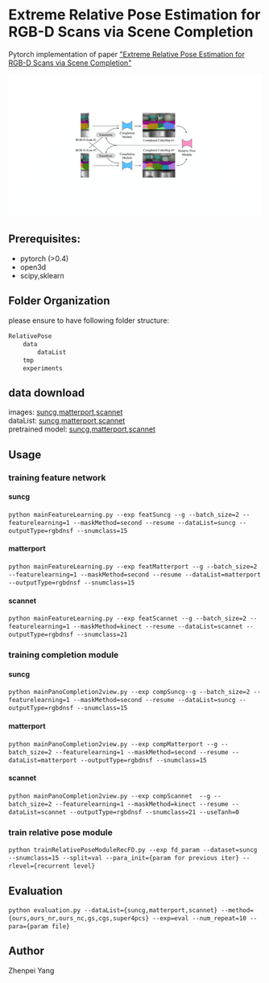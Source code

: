 
# Extreme Relative Pose Estimation for RGB-D Scans via Scene Completion
Pytorch implementation of paper ["Extreme Relative Pose Estimation for RGB-D Scans via Scene Completion"](https://www.google.com)

![alt tag](overview.png)

## Prerequisites:
* pytorch (>0.4)
* open3d 
* scipy,sklearn

##  Folder Organization
please ensure to have following folder structure:
``` shell
RelativePose
    data
        dataList
    tmp
    experiments
```

##  data download
images: [suncg](https://www.google.com),[matterport](https://www.google.com),[scannet](https://www.google.com)<br/>
dataList: [suncg](https://www.google.com),[matterport](https://www.google.com),[scannet](https://www.google.com)<br/>
pretrained model: [suncg](https://www.google.com),[matterport](https://www.google.com),[scannet](https://www.google.com)<br/>

## Usage
### training feature network
#### suncg
```
python mainFeatureLearning.py --exp featSuncg --g --batch_size=2 --featurelearning=1 --maskMethod=second --resume --dataList=suncg --outputType=rgbdnsf --snumclass=15
```
#### matterport
```
python mainFeatureLearning.py --exp featMatterport --g --batch_size=2 --featurelearning=1 --maskMethod=second --resume --dataList=matterport --outputType=rgbdnsf --snumclass=15
```
#### scannet
```
python mainFeatureLearning.py --exp featScannet --g --batch_size=2 --featurelearning=1 --maskMethod=kinect --resume --dataList=scannet --outputType=rgbdnsf --snumclass=21
```

### training completion module
#### suncg
```
python mainPanoCompletion2view.py --exp compSuncg--g --batch_size=2 --featurelearning=1 --maskMethod=second --resume --dataList=suncg --outputType=rgbdnsf --snumclass=15
```
#### matterport
```
python mainPanoCompletion2view.py --exp compMatterport --g --batch_size=2 --featurelearning=1 --maskMethod=second --resume --dataList=matterport --outputType=rgbdnsf --snumclass=15
```
#### scannet
```
python mainPanoCompletion2view.py --exp compScannet  --g --batch_size=2 --featurelearning=1 --maskMethod=kinect --resume --dataList=scannet --outputType=rgbdnsf --snumclass=21 --useTanh=0
```
### train relative pose module
```
python trainRelativePoseModuleRecFD.py --exp fd_param --dataset=suncg --snumclass=15 --split=val --para_init={param for previous iter} --rlevel={recurrent level}
```

## Evaluation
```
python evaluation.py --dataList={suncg,matterport,scannet} --method={ours,ours_nr,ours_nc,gs,cgs,super4pcs} --exp=eval --num_repeat=10 --para={param file}
```

## Author

Zhenpei Yang




